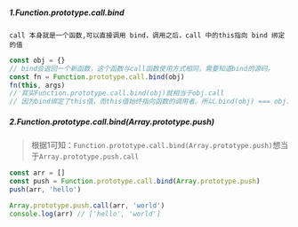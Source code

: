 ##### 1.Function.prototype.call.bind

    call 本身就是一个函数,可以直接调用 bind，调用之后，call 中的this指向 bind 绑定的值

```javascript
const obj = {}
// bind会返回一个新函数，这个函数与call函数使用方式相同，需要知道bind的源码。
const fn = Function.prototype.call.bind(obj)
fn(this, args)
// 其实Function.prototype.call.bind(obj)就相当于obj.call
// 因为bind绑定了this值，而this值始终指向函数的调用者。所以.bind(obj) === obj.
```

##### 2.Function.prototype.call.bind(Array.prototype.push)
>   根据1可知：```Function.prototype.call.bind(Array.prototype.push)```想当于```Array.prototype.push.call```

```javascript
const arr = []
const push = Function.prototype.call.bind(Array.prototype.push)
push(arr, 'hello')

Array.prototype.push.call(arr, 'world')
console.log(arr) // ['hello', 'world']
```
